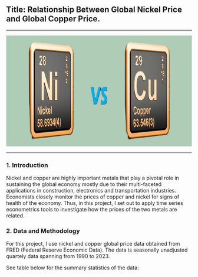 ## Title: Relationship Between Global Nickel Price and Global Copper Price.
----
<div align="center">
  <img height="300" width="100%" src="https://github.com/GodfreyElia/Time-Series-Econometrics1/blob/main/Diagrams/Copper-Nickel-1.jpg"  />
</div>

----

### 1. Introduction

Nickel and copper are highly important metals that play a pivotal role in sustaining the global economy mostly due to their multi-faceted applications in construction, electronics and transportation industries. Economists closely monitor the prices of copper and nickel for signs of health of the economy. Thus, in this project, I set out to apply time series econometrics tools to investigate how the prices of the two metals are related.

### 2. Data and Methodology

For this project, I use nickel and copper global price data obtained from FRED (Federal Reserve Economic Data). The data is seasonally unadjusted quartely data spanning from 1990 to 2023.

See table below for the summary statistics of the data:
